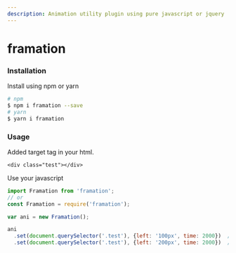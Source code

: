 ```yaml
---
description: Animation utility plugin using pure javascript or jquery
---
```


# framation

### Installation

Install using npm or yarn

```bash
# npm
$ npm i framation --save
# yarn
$ yarn i framation
```

### Usage

Added target tag in your html.

```markup
<div class="test"></div>
```

Use your javascript

```javascript
import Framation from 'framation';
// or
const Framation = require('framation');

var ani = new Framation();

ani
  .set(document.querySelector('.test'), {left: '100px', time: 2000})  // test element move left 100px during 2seconds
  .set(document.querySelector('.test'), {left: '200px', time: 2000})  // test element move left 200px during 2seconds after move left 100px
```



